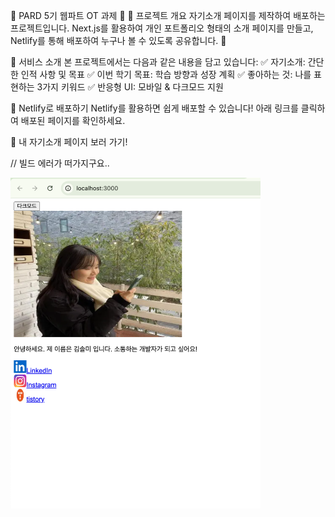 🌟 PARD 5기 웹파트 OT 과제 🌟
📌 프로젝트 개요
자기소개 페이지를 제작하여 배포하는 프로젝트입니다.
Next.js를 활용하여 개인 포트폴리오 형태의 소개 페이지를 만들고,
Netlify를 통해 배포하여 누구나 볼 수 있도록 공유합니다. 🚀

🎯 서비스 소개
본 프로젝트에서는 다음과 같은 내용을 담고 있습니다:
✅ 자기소개: 간단한 인적 사항 및 목표
✅ 이번 학기 목표: 학습 방향과 성장 계획
✅ 좋아하는 것: 나를 표현하는 3가지 키워드
✅ 반응형 UI: 모바일 & 다크모드 지원

🚀 Netlify로 배포하기
Netlify를 활용하면 쉽게 배포할 수 있습니다!
아래 링크를 클릭하여 배포된 페이지를 확인하세요.

🔗 내 자기소개 페이지 보러 가기!

// 빌드 에러가 떠가지구요..



<img src="./public/forreademe.png" width="400"/>

